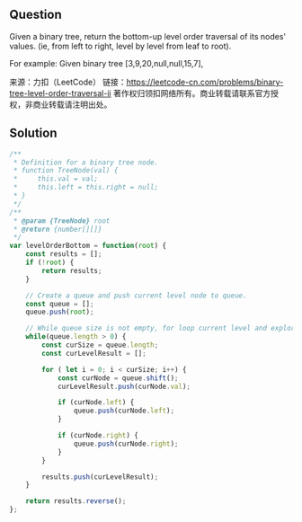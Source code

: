 ## Question
Given a binary tree, return the bottom-up level order traversal of its nodes' values. (ie, from left to right, level by level from leaf to root).

For example:
Given binary tree [3,9,20,null,null,15,7],

来源：力扣（LeetCode）
链接：https://leetcode-cn.com/problems/binary-tree-level-order-traversal-ii
著作权归领扣网络所有。商业转载请联系官方授权，非商业转载请注明出处。

## Solution
```javascript
/**
 * Definition for a binary tree node.
 * function TreeNode(val) {
 *     this.val = val;
 *     this.left = this.right = null;
 * }
 */
/**
 * @param {TreeNode} root
 * @return {number[][]}
 */
var levelOrderBottom = function(root) {
    const results = [];
    if (!root) {
        return results;
    }

    // Create a queue and push current level node to queue.
    const queue = [];
    queue.push(root);

    // While queue size is not empty, for loop current level and explore to next level.
    while(queue.length > 0) {
        const curSize = queue.length;
        const curLevelResult = [];

        for ( let i = 0; i < curSize; i++) {
            const curNode = queue.shift();
            curLevelResult.push(curNode.val);

            if (curNode.left) {
                queue.push(curNode.left);
            }

            if (curNode.right) {
                queue.push(curNode.right);
            }
        }

        results.push(curLevelResult);
    }

    return results.reverse();
};
```
